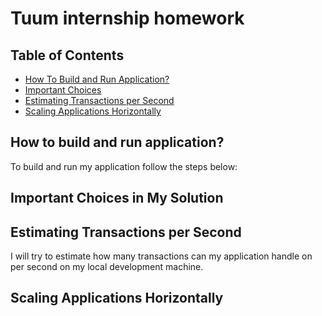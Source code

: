 # Tuum internship homework

## Table of Contents

- [How To Build and Run Application?](#how-to-build-and-run-application)
- [Important Choices](#important-choices-in-my-solution)
- [Estimating Transactions per Second](#estimating-transactions-per-second)
- [Scaling Applications Horizontally](#scaling-applications-horizontally)

## How to build and run application?

To build and run my application follow the steps below:

## Important Choices in My Solution

## Estimating Transactions per Second

I will try to estimate how many transactions can my application handle on per second on my local development machine.

## Scaling Applications Horizontally